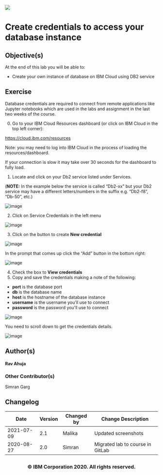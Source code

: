 <!doctype html>
<html lang="en">
  <head>
    <meta charset="utf-8">
    <meta name="viewport" content="width=device-width, initial-scale=1">
    <link rel="stylesheet" href="https://stackpath.bootstrapcdn.com/bootstrap/4.3.1/css/bootstrap.min.css" integrity="sha384-ggOyR0iXCbMQv3Xipma34MD+dH/1fQ784/j6cY/iJTQUOhcWr7x9JvoRxT2MZw1T" crossorigin="anonymous">
    <link rel="stylesheet" href="https://unpkg.com/@highlightjs/cdn-assets@10.7.1/styles/default.min.css">
  </head>
  <body>
    <img src="https://cf-courses-data.s3.us.cloud-object-storage.appdomain.cloud/IBMDeveloperSkillsNetwork-DB0201EN-SkillsNetwork/labs/Module%205/images/IDSNlogo.png">
    <h1>Create credentials to access your database instance</h1>
    <h2>Objective(s)</h2>
    <p>At the end of this lab you will be able to:</p>
    <ul>
      <li>Create your own instance of database on IBM Cloud using DB2 service</li>
    </ul>
    <h2>Exercise</h2>
    <p>Database credentials are required to connect from remote applications like Jupyter notebooks which are used in the labs and assignment in the last two weeks of the course.</p>
    <ol start="0">
      <li>Go to your IBM Cloud Resources dashboard (or click on IBM Cloud in the top left corner):</li>
    </ol>
    <p><a href="https://cloud.ibm.com/resources?utm_medium=Exinfluencer&#x26;utm_source=Exinfluencer&#x26;utm_content=000026UJ&#x26;utm_term=10006555&#x26;utm_id=NA-SkillsNetwork-Channel-SkillsNetworkCoursesIBMDeveloperSkillsNetworkDB0201ENSkillsNetwork22-2022-01-01" target="_blank" rel="external">https://cloud.ibm.com/resources</a></p>
    <p>Note: you may need to log into IBM Cloud in the process of loading the resources/dashboard.</p>
    <p>If your connection is slow it may take over 30 seconds for the dashboard to fully load.</p>
    <ol>
      <li>Locate and click on your Db2 service listed under Services.</li>
    </ol>
    <p>
      (<strong>NOTE:</strong> In the example below the service is called “Db2-xx” but your Db2 service may have a
      different letters/numbers in the suffix e.g. “Db2-f8”, “Db-50”, etc.)
    </p>
    <p>
      <img src="https://cf-courses-data.s3.us.cloud-object-storage.appdomain.cloud/IBMDeveloperSkillsNetwork-DB0201EN-SkillsNetwork/labs/Module%205/images/ServicesDb2xx.PNG" alt="image">
    </p>
    <ol start="2">
      <li>Click on Service Credentials in the left menu</li>
    </ol>
    <p>
      <img src="https://cf-courses-data.s3.us.cloud-object-storage.appdomain.cloud/IBMDeveloperSkillsNetwork-DB0201EN-SkillsNetwork/labs/Module%205/images/Service_cred.PNG" alt="image">
    </p>
    <ol start="3">
      <li>Click on the button to create <strong>New credential</strong></li>
    </ol>
    <p>
      <img src="https://cf-courses-data.s3.us.cloud-object-storage.appdomain.cloud/IBMDeveloperSkillsNetwork-DB0201EN-SkillsNetwork/labs/Module%205/images/New_Cred.PNG" alt="image">
    </p>
    <p>In the prompt that comes up click the “Add” button in the bottom right:</p>
    <p>
      <img src="https://cf-courses-data.s3.us.cloud-object-storage.appdomain.cloud/IBMDeveloperSkillsNetwork-DB0201EN-SkillsNetwork/labs/Module%205/images/Add_Cred_1.PNG" alt="image">
    </p>
    <ol start="4">
      <li>Check the box to <strong>View credentials</strong></li>
      <li>Copy and save the credentials making a note of the following:</li>
    </ol>
    <ul>
      <li><strong>port</strong> is the database port</li>
      <li><strong>db</strong> is the database name</li>
      <li><strong>host</strong> is the hostname of the database instance</li>
      <li><strong>username</strong> is the username you'll use to connect</li>
      <li><strong>password</strong> is the password you'll use to connect</li>
    </ul>
    <p>
      <img src="https://cf-courses-data.s3.us.cloud-object-storage.appdomain.cloud/IBMDeveloperSkillsNetwork-DB0201EN-SkillsNetwork/labs/Module%205/images/cred_details.PNG" alt="image">
    </p>
    <p>You need to scroll down to get the credentials details.</p>
    <p>
      <img src="https://cf-courses-data.s3.us.cloud-object-storage.appdomain.cloud/IBMDeveloperSkillsNetwork-DB0201EN-SkillsNetwork/labs/Module%205/images/details.png" alt="image">
    </p>
    <h2>Author(s)</h2>
    <h4>Rav Ahuja</h4>
    <h4></h4>
    <h3>Other Contributor(s)</h3>
    <p>Simran Garg</p>
    <h2>Changelog</h2>
    <table>
      <thead>
        <tr>
          <th>Date</th>
          <th>Version</th>
          <th>Changed by</th>
          <th>Change Description</th>
        </tr>
      </thead>
      <tbody>
        <tr>
          <td>2021-07-09</td>
          <td>2.1</td>
          <td>Malika</td>
          <td>Updated screenshots</td>
        </tr>
        <tr>
          <td>2020-08-27</td>
          <td>2.0</td>
          <td>Simran</td>
          <td>Migrated lab to course in GitLab</td>
        </tr>
      </tbody>
    </table>
    <h2></h2>
    <h3 align="center">© IBM Corporation 2020. All rights reserved.</h3>
    <h3></h3>
    <script>window.addEventListener('load', function() {
snFaculty.inject();
});</script>
    <script src="https://skills-network-assets.s3.us.cloud-object-storage.appdomain.cloud/scripts/inject.43989f87.js"></script>
    <script src="https://unpkg.com/@highlightjs/cdn-assets@10.7.1/highlight.min.js"></script>
    <script src="https://unpkg.com/highlightjs-badge@0.1.9/highlightjs-badge.min.js"></script>
  </body>
</html>
